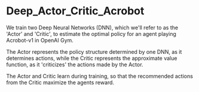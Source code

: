 # Deep_Actor_Critic_Acrobot
We train two Deep Neural Networks (DNN), which we'll refer to as the 'Actor' and 'Critic', to estimate the optimal policy for an agent playing Acrobot-v1 in OpenAI Gym.

The Actor represents the policy structure determined by one DNN, as it determines actions, while the Critic represents the approximate value function, as it 'criticizes' the actions made by the Actor.

The Actor and Critic learn during training, so that the recommended actions from the Critic maximize the agents reward.
